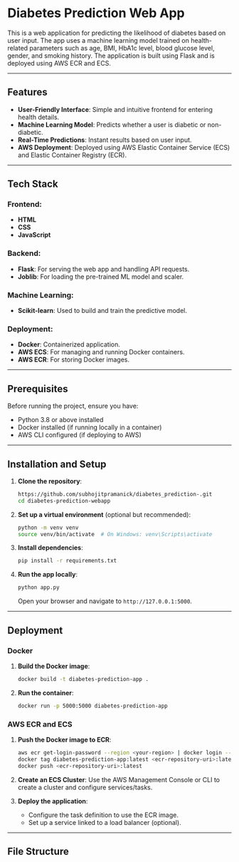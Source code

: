 # Diabetes Prediction Web App

This is a web application for predicting the likelihood of diabetes based on user input. The app uses a machine learning model trained on health-related parameters such as age, BMI, HbA1c level, blood glucose level, gender, and smoking history. The application is built using Flask and is deployed using AWS ECR and ECS.

---

## Features
- **User-Friendly Interface**: Simple and intuitive frontend for entering health details.
- **Machine Learning Model**: Predicts whether a user is diabetic or non-diabetic.
- **Real-Time Predictions**: Instant results based on user input.
- **AWS Deployment**: Deployed using AWS Elastic Container Service (ECS) and Elastic Container Registry (ECR).

---

## Tech Stack
### Frontend:
- **HTML**
- **CSS**
- **JavaScript**

### Backend:
- **Flask**: For serving the web app and handling API requests.
- **Joblib**: For loading the pre-trained ML model and scaler.

### Machine Learning:
- **Scikit-learn**: Used to build and train the predictive model.

### Deployment:
- **Docker**: Containerized application.
- **AWS ECS**: For managing and running Docker containers.
- **AWS ECR**: For storing Docker images.

---

## Prerequisites
Before running the project, ensure you have:
- Python 3.8 or above installed
- Docker installed (if running locally in a container)
- AWS CLI configured (if deploying to AWS)

---

## Installation and Setup
1. **Clone the repository**:
    ```bash
    https://github.com/subhojitpramanick/diabetes_prediction-.git
    cd diabetes-prediction-webapp
    ```

2. **Set up a virtual environment** (optional but recommended):
    ```bash
    python -m venv venv
    source venv/bin/activate  # On Windows: venv\Scripts\activate
    ```

3. **Install dependencies**:
    ```bash
    pip install -r requirements.txt
    ```

4. **Run the app locally**:
    ```bash
    python app.py
    ```
    Open your browser and navigate to `http://127.0.0.1:5000`.

---

## Deployment
### Docker
1. **Build the Docker image**:
    ```bash
    docker build -t diabetes-prediction-app .
    ```

2. **Run the container**:
    ```bash
    docker run -p 5000:5000 diabetes-prediction-app
    ```

### AWS ECR and ECS
1. **Push the Docker image to ECR**:
    ```bash
    aws ecr get-login-password --region <your-region> | docker login --username AWS --password-stdin <ecr-repository-uri>
    docker tag diabetes-prediction-app:latest <ecr-repository-uri>:latest
    docker push <ecr-repository-uri>:latest
    ```

2. **Create an ECS Cluster**:
    Use the AWS Management Console or CLI to create a cluster and configure services/tasks.

3. **Deploy the application**:
    - Configure the task definition to use the ECR image.
    - Set up a service linked to a load balancer (optional).

---

## File Structure
